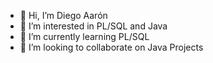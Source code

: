 - 👋 Hi, I’m Diego Aarón
- 👀 I’m interested in PL/SQL and Java
- 🌱 I’m currently learning PL/SQL
- 💞️ I’m looking to collaborate on Java Projects

<!---
diegoaaron/diegoaaron is a ✨ special ✨ repository because its `README.md` (this file) appears on your GitHub profile.
You can click the Preview link to take a look at your changes.
--->
